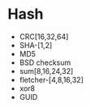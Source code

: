 # Hash


- CRC[16,32,64]
- SHA-[1,2]
- MD5
- BSD checksum
- sum[8,16,24,32]
- fletcher-[4,8,16,32]
- xor8
- GUID